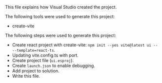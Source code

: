 This file explains how Visual Studio created the project.

The following tools were used to generate this project:
- create-vite

The following steps were used to generate this project:
- Create react project with create-vite: `npm init --yes vite@latest ui -- --template=react-ts`.
- Updating vite.config.ts with port.
- Create project file (`ui.esproj`).
- Create `launch.json` to enable debugging.
- Add project to solution.
- Write this file.
